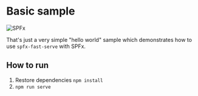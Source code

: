 # Basic sample

![SPFx](https://img.shields.io/badge/SPFx-1.19.0-green.svg)

That's just a very simple "hello world" sample which demonstrates how to use `spfx-fast-serve` with SPFx.

## How to run

1. Restore dependencies `npm install`
2. `npm run serve`
